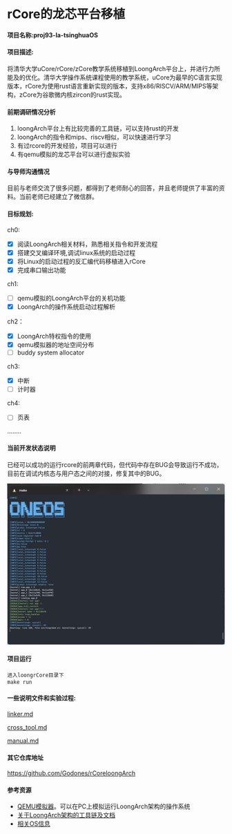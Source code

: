 # rCore的龙芯平台移植

#### 项目名称:proj93-la-tsinghuaOS

#### 项目描述:

将清华大学uCore/rCore/zCore教学系统移植到LoongArch平台上，并进行力所能及的优化。清华大学操作系统课程使用的教学系统，uCore为最早的C语言实现版本，rCore为使用rust语言重新实现的版本，支持x86/RISCV/ARM/MIPS等架构，zCore为谷歌微内核zircon的rust实现。

#### 前期调研情况分析

1. loongArch平台上有比较完善的工具链，可以支持rust的开发
2. loongArch的指令和mips、riscv相似，可以快速进行学习
3. 有过rcore的开发经验，项目可以进行
4. 有qemu模拟的龙芯平台可以进行虚拟实验

#### 与导师沟通情况

目前与老师交流了很多问题，都得到了老师耐心的回答，并且老师提供了丰富的资料。当前老师已经建立了微信群。

#### 目标规划:

ch0:

- [x] 阅读LoongArch相关材料，熟悉相关指令和开发流程
- [x] 搭建交叉编译环境,调试linux系统的启动过程
- [x] 将Linux的启动过程的反汇编代码移植进入rCore
- [x] 完成串口输出功能

ch1:

- [ ] qemu模拟的LoongArch平台的关机功能
- [x] LoongArch的操作系统启动过程解析

ch2：

- [x] LoongArch特权指令的使用
- [x] qemu模拟器的地址空间分布
- [ ] buddy system allocator

ch3:

- [x] 中断
- [ ] 计时器

ch4:

- [ ] 页表

........



#### 当前开发状态说明

已经可以成功的运行rcore的前两章代码，但代码中存在BUG会导致运行不成功，目前在调试内核态与用户态之间的对接，修复其中的BUG。

![image-20220515222554344](sourcepicture/image-20220515222554344.png)

#### 项目运行



```
进入loongrCore目录下
make run
```

#### 一些说明文件和实验过程:

[linker.md](linker.md)

[cross_tool.md](cross_tools.md)

[manual.md](manual.md)

#### 其它仓库地址

https://github.com/Godones/rCoreloongArch



#### 参考资源

* [QEMU模拟器](https://github.com/foxsen/qemu-loongarch-runenv)。可以在PC上模拟运行LoongArch架构的操作系统
* [关于LoongArch架构的工具链及文档](https://github.com/loongson)
* [相关OS信息](https://github.com/chyyuu/os_course_info)

